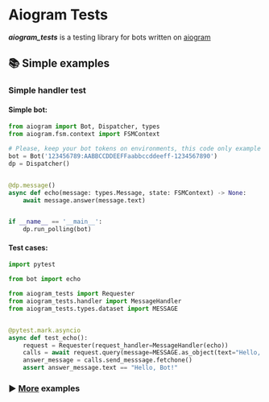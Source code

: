 # Aiogram Tests

***aiogram_tests*** is a testing library for bots written on <a href="https://github.com/aiogram/aiogram">aiogram</a>

## 📚 Simple examples

### Simple handler test

#### Simple bot:

```python
from aiogram import Bot, Dispatcher, types
from aiogram.fsm.context import FSMContext

# Please, keep your bot tokens on environments, this code only example
bot = Bot('123456789:AABBCCDDEEFFaabbccddeeff-1234567890')
dp = Dispatcher()


@dp.message()
async def echo(message: types.Message, state: FSMContext) -> None:
    await message.answer(message.text)


if __name__ == '__main__':
    dp.run_polling(bot)


```

#### Test cases:

```python
import pytest

from bot import echo

from aiogram_tests import Requester
from aiogram_tests.handler import MessageHandler
from aiogram_tests.types.dataset import MESSAGE


@pytest.mark.asyncio
async def test_echo():
    request = Requester(request_handler=MessageHandler(echo))
    calls = await request.query(message=MESSAGE.as_object(text="Hello, Bot!"))
    answer_message = calls.send_messsage.fetchone()
    assert answer_message.text == "Hello, Bot!"

```

### ▶️ <a href='https://github.com/aiogram-tests/aiogram_tests/tree/master/examples'>More</a> examples

